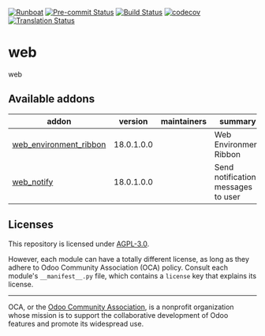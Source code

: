 
[![Runboat](https://img.shields.io/badge/runboat-Try%20me-875A7B.png)](https://runboat.odoo-community.org/builds?repo=OCA/web&target_branch=18.0)
[![Pre-commit Status](https://github.com/OCA/web/actions/workflows/pre-commit.yml/badge.svg?branch=18.0)](https://github.com/OCA/web/actions/workflows/pre-commit.yml?query=branch%3A18.0)
[![Build Status](https://github.com/OCA/web/actions/workflows/test.yml/badge.svg?branch=18.0)](https://github.com/OCA/web/actions/workflows/test.yml?query=branch%3A18.0)
[![codecov](https://codecov.io/gh/OCA/web/branch/18.0/graph/badge.svg)](https://codecov.io/gh/OCA/web)
[![Translation Status](https://translation.odoo-community.org/widgets/web-18-0/-/svg-badge.svg)](https://translation.odoo-community.org/engage/web-18-0/?utm_source=widget)

<!-- /!\ do not modify above this line -->

# web

web

<!-- /!\ do not modify below this line -->

<!-- prettier-ignore-start -->

[//]: # (addons)

Available addons
----------------
addon | version | maintainers | summary
--- | --- | --- | ---
[web_environment_ribbon](web_environment_ribbon/) | 18.0.1.0.0 |  | Web Environment Ribbon
[web_notify](web_notify/) | 18.0.1.0.0 |  | Send notification messages to user

[//]: # (end addons)

<!-- prettier-ignore-end -->

## Licenses

This repository is licensed under [AGPL-3.0](LICENSE).

However, each module can have a totally different license, as long as they adhere to Odoo Community Association (OCA)
policy. Consult each module's `__manifest__.py` file, which contains a `license` key
that explains its license.

----
OCA, or the [Odoo Community Association](http://odoo-community.org/), is a nonprofit
organization whose mission is to support the collaborative development of Odoo features
and promote its widespread use.
